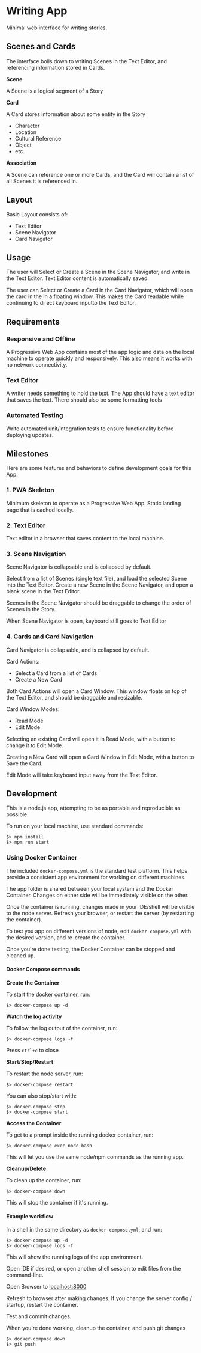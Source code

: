 # Writing App

Minimal web interface for writing stories.

## Scenes and Cards

The interface boils down to writing Scenes in the Text Editor, and referencing information stored in Cards.

**Scene**

A Scene is a logical segment of a Story


**Card**

A Card stores information about some entity in the Story

- Character
- Location
- Cultural Reference
- Object
- etc.

**Association**

A Scene can reference one or more Cards, and the Card will contain a list of all Scenes it is referenced in.

## Layout

Basic Layout consists of:

- Text Editor
- Scene Navigator
- Card Navigator

## Usage

The user will Select or Create a Scene in the Scene Navigator, and write in the Text Editor.
Text Editor content is automatically saved.

The user can Select or Create a Card in the Card Navigator, which will open the card in the in a floating window. This makes the Card readable while continuing to direct keyboard inputto the Text Editor.

## Requirements

### Responsive and Offline

A Progressive Web App contains most of the app logic and data on the local machine to operate quickly and responsively.
This also means it works with no network connectivity.

### Text Editor

A writer needs something to hold the text. The App should have a text editor that saves the text. There should also be some formatting tools

### Automated Testing

Write automated unit/integration tests to ensure functionality before deploying updates.

## Milestones

Here are some features and behaviors to define development goals for this App.

### 1. PWA Skeleton

Minimum skeleton to operate as a Progressive Web App. Static landing page that is cached locally.

### 2. Text Editor

Text editor in a browser that saves content to the local machine.

### 3. Scene Navigation

Scene Navigator is collapsable and is collapsed by default.

Select from a list of Scenes (single text file), and load the selected Scene into the Text Editor.
Create a new Scene in the Scene Navigator, and open a blank scene in the Text Editor.

Scenes in the Scene Navigator should be draggable to change the order of Scenes in the Story.


When Scene Navigator is open, keyboard still goes to Text Editor

### 4. Cards and Card Navigation

Card Navigator is collapsable, and is collapsed by default.

Card Actions:

- Select a Card from a list of Cards
- Create a New Card

Both Card Actions will open a Card Window. This window floats on top of the Text Editor, and should be draggable and resizable.

Card Window Modes:

- Read Mode
- Edit Mode

Selecting an existing Card will open it in Read Mode, with a button to change it to Edit Mode.

Creating a New Card will open a Card Window in Edit Mode, with a button to Save the Card.

Edit Mode will take keyboard input away from the Text Editor.

## Development

This is a node.js app, attempting to be as portable and reproducible as possible.

To run on your local machine, use standard commands:

```
$> npm install
$> npm run start
```


### Using Docker Container

The included `docker-compose.yml` is the standard test platform. This helps provide a consistent app environment for working on different machines.

The app folder is shared between your local system and the Docker Container. Changes on either side will be immediately visible on the other.

Once the container is running, changes made in your IDE/shell will be visible to the node server. Refresh your browser, or restart the server (by restarting the container).

To test you app on different versions of node, edit `docker-compose.yml` with the desired version, and re-create the container.

Once you're done testing, the Docker Container can be stopped and cleaned up.

#### Docker Compose commands

**Create the Container**

To start the docker container, run:

```
$> docker-compose up -d
```

**Watch the log activity**

To follow the log output of the container, run:

```
$> docker-compose logs -f
```

Press `ctrl+c` to close

**Start/Stop/Restart**

To restart the node server, run:

```
$> docker-compose restart
```

You can also stop/start with:

```
$> docker-compose stop
$> docker-compose start
```

**Access the Container**

To get to a prompt inside the running docker container, run:

```
$> docker-compose exec node bash
```

This will let you use the same node/npm commands as the running app.

**Cleanup/Delete**

To clean up the container, run:

```
$> docker-compose down
```

This will stop the container if it's running.

#### Example workflow

In a shell in the same directory as `docker-compose.yml`, and run:

```
$> docker-compose up -d
$> docker-compose logs -f
```

This will show the running logs of the app environment.

Open IDE if desired, or open another shell session to edit files from the command-line.

Open Browser to [localhost:8000](http://localhost:8000)

Refresh to browser after making changes.
If you change the server config / startup, restart the container.

Test and commit changes.

When you're done working, cleanup the container, and push git changes

```
$> docker-compose down
$> git push
```

